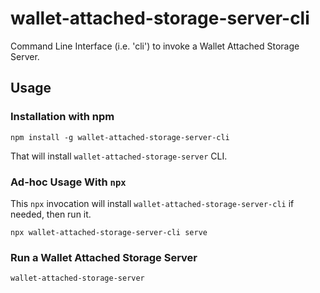 # wallet-attached-storage-server-cli

Command Line Interface (i.e. 'cli') to invoke a Wallet Attached Storage Server.

## Usage

### Installation with npm

```shell
npm install -g wallet-attached-storage-server-cli
```

That will install `wallet-attached-storage-server` CLI.

### Ad-hoc Usage With `npx`

This `npx` invocation will install `wallet-attached-storage-server-cli` if needed, then run it.

```shell
npx wallet-attached-storage-server-cli serve
```

### Run a Wallet Attached Storage Server

```shell
wallet-attached-storage-server
```
